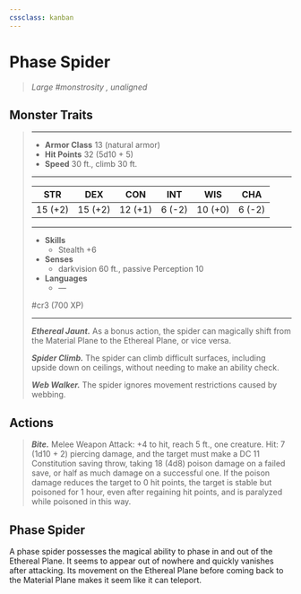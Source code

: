 ```yaml
---
cssclass: kanban
---
```


# Phase Spider
>*Large #monstrosity , unaligned*
## Monster Traits
>___
>- **Armor Class** 13 (natural armor)
>- **Hit Points** 32 (5d10 + 5)
>- **Speed** 30 ft., climb 30 ft.
>___
>|STR|DEX|CON|INT|WIS|CHA|
>|:---:|:---:|:---:|:---:|:---:|:---:|
>|15 (+2)|15 (+2)|12 (+1)|6 (-2)|10 (+0)|6 (-2)|
>___
>- **Skills**
>	 - Stealth +6
>- **Senses**
>	 - darkvision 60 ft., passive Perception 10
>- **Languages**
>	 - —
>
> #cr3 (700 XP)
>___
>***Ethereal Jaunt.*** As a bonus action, the spider can magically shift from the Material Plane to the Ethereal Plane, or vice versa.  
>
>***Spider Climb.*** The spider can climb difficult surfaces, including upside down on ceilings, without needing to make an ability check.  
>
>***Web Walker.*** The spider ignores movement restrictions caused by webbing.  
>
## Actions
>***Bite.*** Melee Weapon Attack: +4 to hit, reach 5 ft., one creature. Hit: 7 (1d10 + 2) piercing damage, and the target must make a DC 11 Constitution saving throw, taking 18 (4d8) poison damage on a failed save, or half as much damage on a successful one. If the poison damage reduces the target to 0 hit points, the target is stable but poisoned for 1 hour, even after regaining hit points, and is paralyzed while poisoned in this way.
## Phase Spider
A phase spider possesses the magical ability to phase in and out of the Ethereal Plane. It seems to appear out of nowhere and quickly vanishes after attacking. Its movement on the Ethereal Plane before coming back to the Material Plane makes it seem like it can teleport.